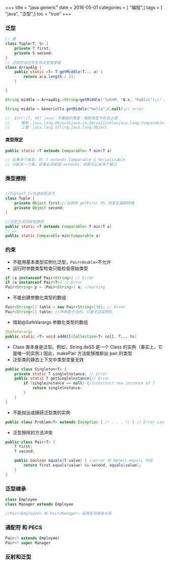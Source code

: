 +++
title = "java generic"
date = 2016-05-01
categories = [ "编程",]
tags = [ "java", "泛型",]
toc = "true"
+++


### 泛型

```java
// 类
class Tuple<T, S> {
    private T first;
    private S second;
}
// 泛型方法也可在非泛型类里面
class ArrayAlg {
    public static <T> T getMiddle(T... a) {
        return a[a.length / 2];
    }

}
```
<!--more-->

```java
String middle = ArrayAlg.<String>getMiddle("]ohnM, "Q.n, "Public");// right,<String>可以省略

String middle = GenericCls.getMiddle("hello",0,null);// error

//  Errr:(7, 45) java: 不兼容的类型：推断类型不符合上限
//     推断：java.lang.Object&java.io.Serializable&java.lang.Comparable<? extends java.lang.Object&java.io.Serializable&java.lang.Comparable<?>>
//     上限：java.lang.String,java.lang.Object 
```

#### 类型限定

```java
public static <T extends Comparable> T min(T a)

// 如果多个类型，则：T extends Comparable & Serializable
// 只能有一个类，且类必须紧跟 extends，但是可以有多个接口

```

### 类型擦除

```java

//Tuple<T,S>在虚拟机变为
class Tuple {
    private Object first;//当调用 getFirst 时，则发生强制转换
    private Object second;
}

//泛型方法同样有擦除
public static <T extends Comparable> T min(T a)
// =>
public static Comparable min(Comparable a)

```

### 约束

- 不能用基本类型实例化泛型，`Pair<double>`不允许
- 运行时参数类型检查只能检查原始类型

```java
if (a instanceof Pair<String>) // Error
if (a instanceof Pair<T>) // Error
Pair<String> p = (Pair<String>) a; //warning
```
- 不能创建参数化类型的数组

```java
Pair<String>[] table = new Pair<String>[10]; // Error
Pair<String>[] table; //声明是合法的，只是无法实例化
```
- 借助@SafeVarargs 参数化类型的数组
```java
@SafeVarargs
public static <T> void addAll(Collection<T> coll, T... ts)
```
- Class 类本身是泛型。例如，String.daSS 是一个 Class<String> 的实例（事实上，它是唯一的实例.) 因此，makePair 方法能够推断出 pair 的类型
- 泛型类的静态上下文中类型变量无效
  
```java
public class Singleton<T> {
    private static T singlelnstance; // Error
    public static T getSinglelnstance{// Error
        if (singleinstance == null) {//construct new instance of T
            return singlelnstance;
        }
    }
}
```
- 不能抛出或捕获泛型类的实例
  
```java
public class Problem<T> extends Exception { /* . . . */ } // Error can't extend Throwable
```
- 泛型擦除的方法冲突

```java
public class Pair<T> {
    T first;
    T second;

    public boolean equals(T value) { //error 和 Object.equals 冲突
        return first.equals(value) && second, equals(value);
    }
}
```

### 泛型继承

```java
class Employee
class Manager extends Employee

//Pair<Employee> 和 Pair<Manager> 没用任何继承关系

```
### 通配符 和 PECS

```java
Pair<? extends Employee〉
Pair<? super Manager
```
### 反射和泛型
